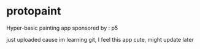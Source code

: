 # protopaint
Hyper-basic painting app sponsored by : p5

just uploaded cause im learning git, I feel this app cute, might update later
